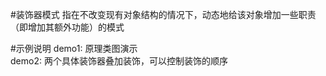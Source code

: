 #装饰器模式
指在不改变现有对象结构的情况下，动态地给该对象增加一些职责（即增加其额外功能）的模式

#示例说明
demo1: 原理类图演示\
demo2: 两个具体装饰器叠加装饰，可以控制装饰的顺序